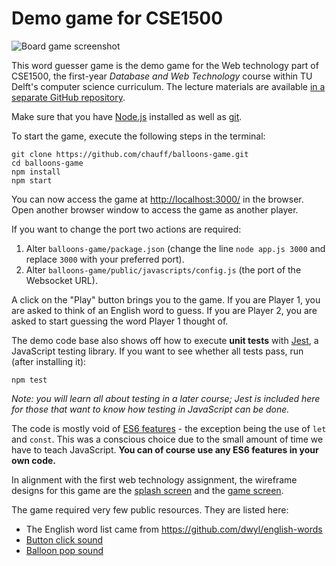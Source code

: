 # Demo game for CSE1500

![Board game screenshot](screenshot.png)

This word guesser game is the demo game for the Web technology part of CSE1500, the first-year *Database and Web Technology* course within TU Delft's computer science curriculum. The lecture materials are available [in a separate GitHub repository](https://chauff.github.io/Web-Teaching/). 

Make sure that you have [Node.js](https://nodejs.org/en/) installed as well as [git](https://git-scm.com/).

To start the game, execute the following steps in the terminal:

```console
git clone https://github.com/chauff/balloons-game.git
cd balloons-game
npm install
npm start
```

You can now access the game at [http://localhost:3000/](http://localhost:3000/) in the browser. Open another browser window to access the game as another player.

If you want to change the port two actions are required: 

1. Alter `balloons-game/package.json` (change the line `node app.js 3000` and replace `3000` with your preferred port).
2. Alter `balloons-game/public/javascripts/config.js` (the port of the Websocket URL).

A click on the "Play" button brings you to the game. If you are Player 1, you are asked to think of an English word to guess. If you are Player 2, you are asked to start guessing the word Player 1 thought of.

The demo code base also shows off how to execute **unit tests** with [Jest](https://jestjs.io/), a JavaScript testing library. If you want to see whether all tests pass, run (after installing it):

```
npm test
```

*Note: you will learn all about testing in a later course; Jest is included here for those that want to know how testing in JavaScript can be done.*

The code is mostly void of [ES6 features](http://es6-features.org/) - the exception being the use of `let` and `const`. This was a conscious choice due to the small amount of time we have to teach JavaScript. **You can of course use any ES6 features in your own code.**

In alignment with the first web technology assignment, the wireframe designs for this game are the [splash screen](https://wireframe.cc/uInPWd) and the [game screen](https://wireframe.cc/z9NaMr).

The game required very few public resources. They are listed here:

- The English word list came from https://github.com/dwyl/english-words
- [Button click sound](http://www.pachd.com/button.html)
- [Balloon pop sound](https://bigsoundbank.com/detail-1023-explosion-far-away.html)
